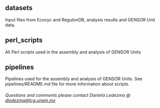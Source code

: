 ## datasets ##
Input files from Ecocyc and RegulonDB, analysis results and GENSOR Unit data.

## perl_scripts ##
All Perl scripts used in the assembly and analysis of GENSOR Units

## pipelines ##
Pipelines used for the assembly and analysis of GENSOR Units. See pipelines/README.md file for more information about scripts.

###### Questions and comments please contact Daniela Ledezma @ dledezma@lcg.unam.mx 
